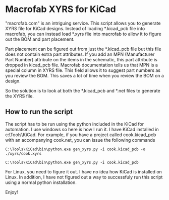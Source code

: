 # Macrofab XYRS for KiCad

"macrofab.com" is an intriguing service. This script allows you to generate XYRS file
for KiCad designs. Instead of loading *.kicad_pcb file into macrofab, you can instead 
load *.xyrs flie into macrofab to allow it to figure out the BOM and part placement.

Part placement can be figured out from just the *.kicad_pcb file but this file does not contain
extra part attributes. If you add an MPN (Manufacturer Part Number) attribute on the items in the
schematic, this part attribute is dropped in kicad_pcb file. Macrofab documentation tells us that
MPN is a special column in XYRS file. This field allows it to suggest part numbers as you review
the BOM. This saves a lot of time when you review the BOM on a design.

So the solution is to look at both the *.kicad_pcb and *.net files to generate the XYRS file.


## How to run the script

The script has to be run using the python included in the KiCad for automation. I use windows so here
is how I run it. I have KiCad installed in c:\Tools\KiCad. For example, if you have a project called
cook.kicad_pcb with an accompanying cook.net, you can issue the following commands

```
C:\Tools\KiCad\bin\python.exe gen_xyrs.py -i cook.kicad_pcb -o ./xyrs/cook.xyrs

C:\Tools\KiCad\bin\python.exe gen_xyrs.py -i cook.kicad_pcb
```

For Linux, you need to figure it out. I have no idea how KiCad is installed on Linux. In addition, I have
not figured out a way to successfuly run this script using a normal python installation.


Enjoy!